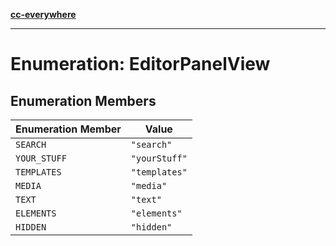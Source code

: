 [**cc-everywhere**](../../../../../index.md)

***

# Enumeration: EditorPanelView

## Enumeration Members

| Enumeration Member | Value |
| ------ | ------ |
| `SEARCH` | `"search"` |
| `YOUR_STUFF` | `"yourStuff"` |
| `TEMPLATES` | `"templates"` |
| `MEDIA` | `"media"` |
| `TEXT` | `"text"` |
| `ELEMENTS` | `"elements"` |
| `HIDDEN` | `"hidden"` |
